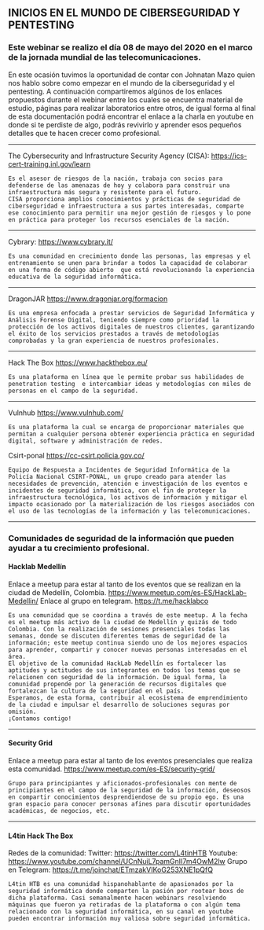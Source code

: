 ## INICIOS EN EL MUNDO DE CIBERSEGURIDAD Y PENTESTING
### Este webinar se realizo el día 08 de mayo del 2020 en el marco de la jornada mundial de las telecomunicaciones.

En este ocasión tuvimos la oportunidad de contar con Johnatan Mazo quien nos hablo sobre como empezar en el mundo de la ciberseguridad y el pentesting.
A continuación compartiremos algúnos de los enlaces propuestos durante el webinar entre los cuales se encuentra material de estudio, páginas para realizar laboratorios entre otros, de igual forma al final de esta documentación podrá encontrar el enlace a la charla en youtube en donde si te perdiste de algo, podrás revivirlo y aprender esos pequeños detalles que te hacen crecer como profesional. 

------------

The Cybersecurity and Infrastructure Security Agency (CISA):
	https://ics-cert-training.inl.gov/learn
	
	Es el asesor de riesgos de la nación, trabaja con socios para defenderse de las amenazas de hoy y colabora para construir una infraestructura más segura y resistente para el futuro.
	CISA proporciona amplios conocimientos y prácticas de seguridad de ciberseguridad e infraestructura a sus partes interesadas, comparte ese conocimiento para permitir una mejor gestión de riesgos y lo pone en práctica para proteger los recursos esenciales de la nación.
------------
Cybrary:
	https://www.cybrary.it/
	
	Es una comunidad en crecimiento donde las personas, las empresas y el entrenamiento se unen para brindar a todos la capacidad de colaborar en una forma de código abierto  que está revolucionando la experiencia educativa de la seguridad informática.
	
------------
DragonJAR
	https://www.dragonjar.org/formacion

	Es una empresa enfocada a prestar servicios de Seguridad Informática y Análisis Forense Digital, teniendo siempre como prioridad la protección de los activos digitales de nuestros clientes, garantizando el éxito de los servicios prestados a través de metodologías comprobadas y la gran experiencia de nuestros profesionales.
	

------------
Hack The Box
	https://www.hackthebox.eu/
	
	Es una plataforma en línea que le permite probar sus habilidades de penetration testing  e intercambiar ideas y metodologías con miles de personas en el campo de la seguridad.
	
------------
Vulnhub
	https://www.vulnhub.com/
	
	Es una plataforma la cual se encarga de proporcionar materiales que permitan a cualquier persona obtener experiencia práctica en seguridad digital, software y administración de redes.
	
Csirt-ponal
https://cc-csirt.policia.gov.co/

	Equipo de Respuesta a Incidentes de Seguridad Informática de la Policía Nacional CSIRT-PONAL, un grupo creado para atender las necesidades de prevención, atención e investigación de los eventos e incidentes de seguridad informática, con el fin de proteger la infraestructura tecnológica, los activos de información y mitigar el impacto ocasionado por la materialización de los riesgos asociados con el uso de las tecnologías de la información y las telecomunicaciones.
------------

### Comunidades de seguridad de la información que pueden ayudar a tu crecimiento profesional. 
#### Hacklab Medellín
Enlace a meetup para estar al tanto de los eventos que se realizan en la ciudad de Medellín, Colombia.
https://www.meetup.com/es-ES/HackLab-Medellin/
Enlace al grupo en telegram.
https://t.me/hacklabco

	Es una comunidad que se coordina a través de este meetup. A la fecha es el meetup más activo de la ciudad de Medellín y quizás de todo Colombia. Con la realización de sesiones presenciales todas las semanas, donde se discuten diferentes temas de seguridad de la información; este meetup continua siendo uno de los mejores espacios para aprender, compartir y conocer nuevas personas interesadas en el área.
	El objetivo de la comunidad HackLab Medellín es fortalecer las aptitudes y actitudes de sus integrantes en todos los temas que se relacionen con seguridad de la información. De igual forma, la comunidad propende por la generación de recursos digitales que fortalezcan la cultura de la seguridad en el país.
	Esperamos, de esta forma, contribuir al ecosistema de emprendimiento de la ciudad e impulsar el desarrollo de soluciones seguras por omisión.
	¡Contamos contigo!

------------
#### Security Grid
Enlace a meetup para estar al tanto de los eventos presenciales que realiza esta comunidad. 
https://www.meetup.com/es-ES/security-grid/

	Grupo para principiantes y aficionados-profesionales con mente de principiantes en el campo de la seguridad de la información, deseosos en compartir conocimientos desprendiendose de su propio ego. Es una gran espacio para conocer personas afines para discutir oportunidades académicas, de negocios, etc.

------------
#### L4tin Hack The Box
	
Redes de la comunidad:
	Twitter:
	https://twitter.com/L4tinHTB
	Youtube:
	https://www.youtube.com/channel/UCnNuiL7pamGnII7m4OwM2lw
	Grupo en Telegram:
	https://t.me/joinchat/ETmzakVIKoG253XNE1pQfQ

	L4tin HTB es una comunidad hispanohablante de apasionados por la seguridad informática donde comparten la pasión por rootear boxs de dicha plataforma. Casi semanalmente hacen webinars resolviendo máquinas que fueron ya retiradas de la plataforma o con algún tema relacionado con la seguridad informática, en su canal en youtube pueden encontrar información muy valiosa sobre seguridad informática. 
	
